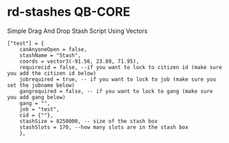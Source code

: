 # rd-stashes QB-CORE
Simple Drag And Drop Stash Script Using Vectors




    ["test"] = {
        canAnyoneOpen = false,
        stashName = "Stash",
        coords = vector3(-91.56, 23.89, 71.95), 
        requirecid = false, --if you want to lock to citizen id (make sure you add the citizen id below)
        jobrequired = true, -- if you want to lock to job (make sure you set the jobname below)
        gangrequired = false, -- if you want to lock to gang (make sure you add gang below)
        gang = "", 
        job = "test",
        cid = {""},  
        stashSize = 8250000, -- size of the stash box
        stashSlots = 170, --how many slots are in the stash box
        },
